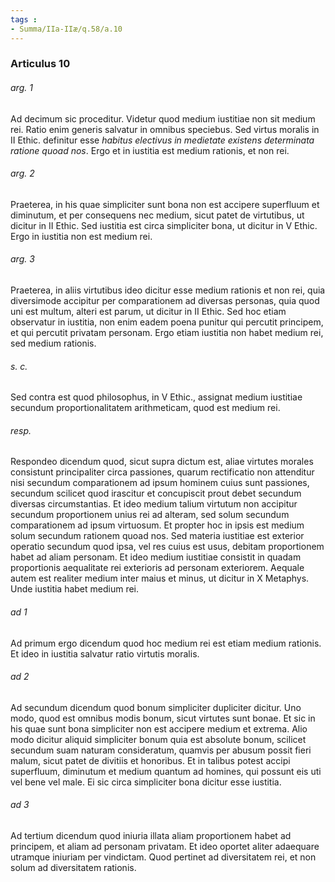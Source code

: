 ```yaml
---
tags : 
- Summa/IIa-IIæ/q.58/a.10
---
```


### Articulus 10

###### arg. 1
Ad decimum sic proceditur. Videtur quod medium iustitiae non sit medium rei. Ratio enim generis salvatur in omnibus speciebus. Sed virtus moralis in II Ethic. definitur esse *habitus electivus in medietate existens determinata ratione quoad nos*. Ergo et in iustitia est medium rationis, et non rei.

###### arg. 2
Praeterea, in his quae simpliciter sunt bona non est accipere superfluum et diminutum, et per consequens nec medium, sicut patet de virtutibus, ut dicitur in II Ethic. Sed iustitia est circa simpliciter bona, ut dicitur in V Ethic. Ergo in iustitia non est medium rei.

###### arg. 3
Praeterea, in aliis virtutibus ideo dicitur esse medium rationis et non rei, quia diversimode accipitur per comparationem ad diversas personas, quia quod uni est multum, alteri est parum, ut dicitur in II Ethic. Sed hoc etiam observatur in iustitia, non enim eadem poena punitur qui percutit principem, et qui percutit privatam personam. Ergo etiam iustitia non habet medium rei, sed medium rationis.

###### s. c.
Sed contra est quod philosophus, in V Ethic., assignat medium iustitiae secundum proportionalitatem arithmeticam, quod est medium rei.

###### resp.
Respondeo dicendum quod, sicut supra dictum est, aliae virtutes morales consistunt principaliter circa passiones, quarum rectificatio non attenditur nisi secundum comparationem ad ipsum hominem cuius sunt passiones, secundum scilicet quod irascitur et concupiscit prout debet secundum diversas circumstantias. Et ideo medium talium virtutum non accipitur secundum proportionem unius rei ad alteram, sed solum secundum comparationem ad ipsum virtuosum. Et propter hoc in ipsis est medium solum secundum rationem quoad nos. Sed materia iustitiae est exterior operatio secundum quod ipsa, vel res cuius est usus, debitam proportionem habet ad aliam personam. Et ideo medium iustitiae consistit in quadam proportionis aequalitate rei exterioris ad personam exteriorem. Aequale autem est realiter medium inter maius et minus, ut dicitur in X Metaphys. Unde iustitia habet medium rei.

###### ad 1
Ad primum ergo dicendum quod hoc medium rei est etiam medium rationis. Et ideo in iustitia salvatur ratio virtutis moralis.

###### ad 2
Ad secundum dicendum quod bonum simpliciter dupliciter dicitur. Uno modo, quod est omnibus modis bonum, sicut virtutes sunt bonae. Et sic in his quae sunt bona simpliciter non est accipere medium et extrema. Alio modo dicitur aliquid simpliciter bonum quia est absolute bonum, scilicet secundum suam naturam consideratum, quamvis per abusum possit fieri malum, sicut patet de divitiis et honoribus. Et in talibus potest accipi superfluum, diminutum et medium quantum ad homines, qui possunt eis uti vel bene vel male. Ei sic circa simpliciter bona dicitur esse iustitia.

###### ad 3
Ad tertium dicendum quod iniuria illata aliam proportionem habet ad principem, et aliam ad personam privatam. Et ideo oportet aliter adaequare utramque iniuriam per vindictam. Quod pertinet ad diversitatem rei, et non solum ad diversitatem rationis.

